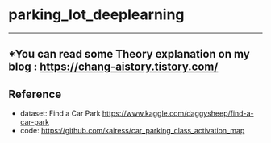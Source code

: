 # parking_lot_deeplearning
-------
*You can read some Theory explanation on my blog : https://chang-aistory.tistory.com/
----------

## Reference
* dataset: Find a Car Park https://www.kaggle.com/daggysheep/find-a-car-park
* code: https://github.com/kairess/car_parking_class_activation_map
